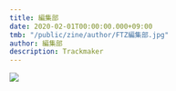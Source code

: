 ```yaml
---
title: 編集部
date: 2020-02-01T00:00:00.000+09:00
tmb: "/public/zine/author/FTZ編集部.jpg"
author: 編集部
description: Trackmaker
---
```


![](/img/2021/06/15/kakka-profile.jpeg)

